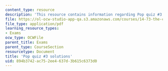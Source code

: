 ```yaml
---
content_type: resource
description: 'This resource contains information regarding Pop quiz #3 solutions.'
file: https://ol-ocw-studio-app-qa.s3.amazonaws.com/courses/14-73-the-challenge-of-world-poverty-spring-2011/894b3742ac752ee4637d3b615c6373d0_MIT14_73S11_quiz3_sol.pdf
file_type: application/pdf
learning_resource_types:
- Exams
ocw_type: OCWFile
parent_title: Exams
parent_type: CourseSection
resourcetype: Document
title: 'Pop quiz #3 solutions'
uid: 894b3742-ac75-2ee4-637d-3b615c6373d0
---
```

